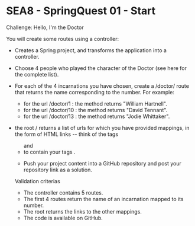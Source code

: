 # SEA8 - SpringQuest 01 - Start

Challenge: Hello, I'm the Doctor

You will create some routes using a controller:

- Creates a Spring project, and transforms the application into a controller.
- Choose 4 people who played the character of the Doctor (see here for the complete list).
- For each of the 4 incarnations you have chosen, create a /doctor/<number> route that returns the name corresponding to the number. For example:

    - for the url /doctor/1 : the method returns "William Hartnell".
    - for the url /doctor/10 : the method returns "David Tennant".
    - for the url /doctor/13 : the method returns "Jodie Whittaker".

- the root / returns a list of urls for which you have provided mappings, in the form of HTML links -- think of the tags <ul> and <li> to contain your tags <a>.
- Push your project content into a GitHub repository and post your repository link as a solution.


Validation criterias

- The controller contains 5 routes.
- The first 4 routes return the name of an incarnation mapped to its number.
- The root returns the links to the other mappings.
- The code is available on GitHub.
